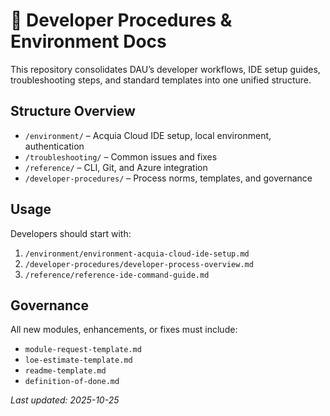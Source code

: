 # 🧭 Developer Procedures & Environment Docs

This repository consolidates DAU’s developer workflows, IDE setup guides, troubleshooting steps, and standard templates into one unified structure.

## Structure Overview
- `/environment/` – Acquia Cloud IDE setup, local environment, authentication
- `/troubleshooting/` – Common issues and fixes
- `/reference/` – CLI, Git, and Azure integration
- `/developer-procedures/` – Process norms, templates, and governance

## Usage
Developers should start with:
1. `/environment/environment-acquia-cloud-ide-setup.md`
2. `/developer-procedures/developer-process-overview.md`
3. `/reference/reference-ide-command-guide.md`

## Governance
All new modules, enhancements, or fixes must include:
- `module-request-template.md`
- `loe-estimate-template.md`
- `readme-template.md`
- `definition-of-done.md`

_Last updated: 2025-10-25_
